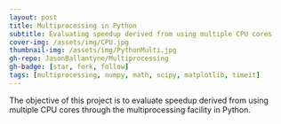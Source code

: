 ```yaml
---
layout: post
title: Multiprocessing in Python
subtitle: Evaluating speedup derived from using multiple CPU cores
cover-img: /assets/img/CPU.jpg
thumbnail-img: /assets/img/PythonMulti.jpg
gh-repo: JasonBallantyne/Multiprocessing
gh-badge: [star, fork, follow]
tags: [multiprocessing, numpy, math, scipy, matplotlib, timeit]
---
```


The objective of this project is to evaluate speedup derived from using multiple CPU cores through the multiprocessing facility in Python.
